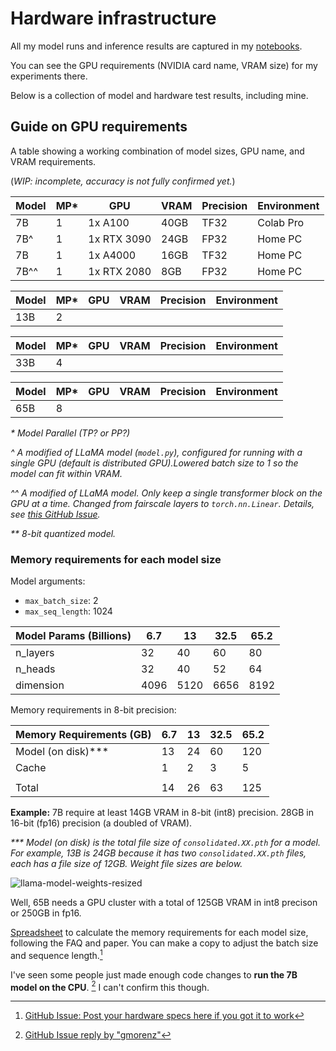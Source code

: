 # Hardware infrastructure

All my model runs and inference results are captured in my [notebooks](../notebooks/).

You can see the GPU requirements (NVIDIA card name, VRAM size) for my experiments there.

Below is a collection of model and hardware test results, including mine.

## Guide on GPU requirements

A table showing a working combination of model sizes, GPU name, and VRAM
requirements.

(_WIP: incomplete, accuracy is not fully confirmed yet._)

| Model  | MP* | GPU        | VRAM  | Precision |Environment   |
|--------|-----|------------|-------|-----------|--------------|
| 7B     | 1   | 1x A100    | 40GB  | TF32      | Colab Pro    |
| 7B^    | 1   | 1x RTX 3090| 24GB  | FP32      | Home PC      |
| 7B     | 1   | 1x A4000   | 16GB  | TF32      | Home PC      |
| 7B^^   | 1   | 1x RTX 2080| 8GB   | FP32      | Home PC      |

| Model  | MP* | GPU        | VRAM  | Precision |Environment   |
|--------|-----|------------|-------|-----------|--------------|
| 13B    | 2   |            |       |           |              |

| Model  | MP* | GPU        | VRAM  | Precision |Environment   |
|--------|-----|------------|-------|-----------|--------------|
| 33B    | 4   |            |       |           |              |

| Model  | MP* | GPU        | VRAM  | Precision |Environment   |
|--------|-----|------------|-------|-----------|--------------|
| 65B    | 8   |            |       |           |              |

_* Model Parallel (TP? or PP?)_

_^ A modified of LLaMA model (`model.py`), configured for running with a single GPU (default is distributed GPU).Lowered batch size to 1 so the model can fit within VRAM._

_^^ A modified of LLaMA model. Only keep a single transformer block on the GPU at a time. Changed from fairscale layers to `torch.nn.Linear`. Details, see [this GitHub Issue](https://github.com/facebookresearch/llama/issues/79#issuecomment-1454707663)._

_** 8-bit quantized model._

### Memory requirements for each model size

Model arguments:
- `max_batch_size`: 2
- `max_seq_length`: 1024

| Model Params (Billions)  | 6.7  | 13   | 32.5 | 65.2 |
| ------------------------ | ---- | ---- | ---- | ---- |
| n_layers                 | 32   | 40   | 60   | 80   |
| n_heads                  | 32   | 40   | 52   | 64   |
| dimension                | 4096 | 5120 | 6656 | 8192 |

Memory requirements in 8-bit precision:

| Memory Requirements (GB) | 6.7  | 13   | 32.5 | 65.2 |
|--------------------------|------|------|------|------|
| Model (on disk)***       | 13   | 24   | 60   | 120  |
| Cache                    | 1    | 2    | 3    | 5    |
|                          |      |      |      |      |
| Total                    | 14   | 26   | 63   | 125  |

**Example:** 7B require at least 14GB VRAM in 8-bit (int8) precision. 28GB in 16-bit (fp16) precision (a doubled of VRAM).


_*** Model (on disk) is the total file size of `consolidated.XX.pth` for a model. For example, 13B is 24GB because it has two `consolidated.XX.pth` files, each has a file size of 12GB. Weight file sizes are below._

![llama-model-weights-resized](https://user-images.githubusercontent.com/145605/222949548-4970b717-64e4-482f-b9d2-ab77669b11cb.png)

Well, 65B needs a GPU cluster with a total of 125GB VRAM in int8 precison or 250GB in fp16.

[Spreadsheet](https://docs.google.com/spreadsheets/d/1EsRZcsvbITBCfb5N1toir5huomZxIq4lDNwQW3NfPRE/edit)
to calculate the memory requirements for each model size, following the FAQ and
paper. You can make a copy to adjust the batch size and sequence length.[^1]

I've seen some people just made enough code changes to **run the 7B model on the CPU**. [^2]
I can't confirm this though.

[^1]: [GitHub Issue: Post your hardware specs here if you got it to work](https://github.com/facebookresearch/llama/issues/79#issuecomment-1453814121)
[^2]: [GitHub Issue reply by "gmorenz"](https://github.com/facebookresearch/llama/issues/79#issuecomment-1454042028)
